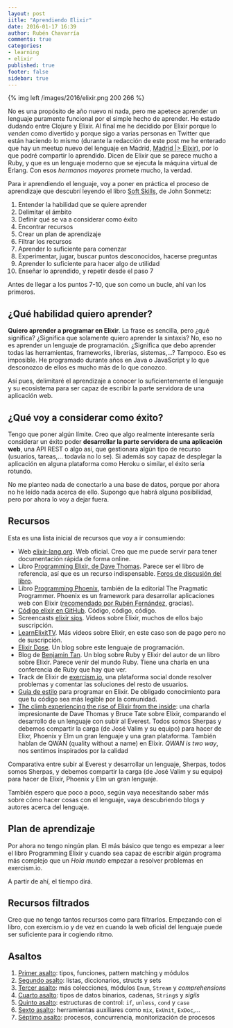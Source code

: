 ```yaml
---
layout: post
iitle: "Aprendiendo Elixir"
date: 2016-01-17 16:39
author: Rubén Chavarría
comments: true
categories: 
- learning
- elixir
published: true
footer: false
sidebar: true
---
```


{% img left /images/2016/elixir.png 200 266 %}

No es una propósito de año nuevo ni nada, pero me apetece aprender un lenguaje
puramente funcional por el simple hecho de aprender. He estado dudando entre
Clojure y Elixir. Al final me he decidido por Elixir porque lo *venden* como
divertido y porque sigo a varias personas en Twitter que están haciendo lo
mismo (durante la redacción de este post me he enterado que hay un meetup nuevo
del lenguaje en Madrid, [Madrid |> Elixir]), por lo que podré compartir lo
aprendido. Dicen de Elixir que se parece mucho a Ruby, y que es un lenguaje
moderno que se ejecuta la máquina virtual de Erlang. Con esos *hermanos
mayores* promete mucho, la verdad.

<!-- more -->

Para ir aprendiendo el lenguaje, voy a poner en práctica el proceso de
aprendizaje que descubrí leyendo el libro [Soft Skills], de John Sonmetz:

1. Entender la habilidad que se quiere aprender
2. Delimitar el ámbito
3. Definir qué se va a considerar como éxito
4. Encontrar recursos
5. Crear un plan de aprendizaje
6. Filtrar los recursos
7. Aprender lo suficiente para comenzar
8. Experimentar, jugar, buscar puntos desconocidos, hacerse preguntas
9. Aprender lo suficiente para hacer algo de utilidad
10. Enseñar lo aprendido, y repetir desde el paso 7

Antes de llegar a los puntos 7-10, que son como un bucle, ahí van los primeros.

## ¿Qué habilidad quiero aprender?

**Quiero aprender a programar en Elixir**. La frase es sencilla, pero ¿qué
significa? ¿Significa que solamente quiero aprender la sintaxis? No, eso no es
aprender un lenguaje de programación. ¿Significa que debo aprender todas las
herramientas, frameworks, librerías, sistemas,...? Tampoco. Eso es imposible.
He programado durante años en Java o JavaScript y lo que desconozco de ellos es
mucho más de lo que conozco.

Así pues, delimitaré el aprendizaje a conocer lo suficientemente el lenguaje y
su ecosistema para ser capaz de escribir la parte servidora de una aplicación
web.

## ¿Qué voy a considerar como éxito?

Tengo que poner algún límite. Creo que algo realmente interesante sería
considerar un éxito poder **desarrollar la parte servidora de una aplicación web**,
una API REST o algo así, que gestionara algún tipo de recurso (usuarios,
tareas,... todavía no lo se). Si además soy capaz de desplegar la aplicación en
alguna plataforma como Heroku o similar, el éxito sería rotundo. 

No me planteo nada de conectarlo a una base de datos, porque por ahora no he
leído nada acerca de ello. Supongo que habrá alguna posibilidad, pero por ahora
lo voy a dejar fuera.

## Recursos

Esta es una lista inicial de recursos que voy a ir consumiendo:

- Web [elixir-lang.org]. Web oficial. Creo que me puede servir para tener
  documentación rápida de forma online.
- Libro [Programming Elixir, de Dave Thomas]. Parece ser el libro de
  referencia, así que es un recurso indispensable.
  [Foros de discusión del libro].
- Libro [Programming Phoenix], también de la editorial The Pragmatic
  Programmer. Phoenix es un framework para desarrollar aplicaciones web con
  Elixir ([recomendado por Rubén Fernández], gracias).
- [Código elixir en GitHub]. Código, código, código. 
- Screencasts [elixir sips]. Videos sobre Elixir, muchos de ellos bajo
  suscripción.
- [LearnElixitTV]. Más videos sobre Elixir, en este caso son de pago pero no de
  suscripción.
- [Elixir Dose]. Un blog sobre este lenguaje de programación.
- Blog de [Benjamin Tan]. Un blog sobre Ruby y Elixir del autor de un libro
  sobre Elixir. Parece venir del mundo Ruby. Tiene una charla en una
  conferencia de Ruby que hay que ver.
- Track de Elixir de [exercism.io], una plataforma social donde resolver
  problemas y comentar las soluciones del resto de usuarios.
- [Guía de estilo] para programar en Elixir. De obligado conocimiento para que
  tu código sea más legible por la comunidad.
- [The climb experiencing the rise of Elixir from the inside]: una charla
  impresionante de Dave Thomas y Bruce Tate sobre Elixir, comparando el
  desarrollo de un lenguaje con subir al Everest. Todos somos Sherpas y debemos
  compartir la carga (de José Valim y su equipo) para hacer de Elixr, Phoenix y
  Elm un gran lenguaje y una gran plataforma. También hablan de QWAN (quality
  without a name) en Elixir. *QWAN is two way*, nos sentimos inspirados por la
  calidad

Comparativa entre subir al Everest y desarrollar un lenguaje, Sherpas, todos somos Sherpas, y debemos compartir la carga (de José Valim y su equipo) para hacer de Elixir, Phoenix y Elm un gran lenguaje.

También espero que poco a poco, según vaya necesitando saber más sobre cómo
hacer cosas con el lenguaje, vaya descubriendo blogs y autores acerca del
lenguaje.

## Plan de aprendizaje

Por ahora no tengo ningún plan. El más básico que tengo es empezar a leer el
libro Programming Elixir y cuando sea capaz de escribir algún programa más
complejo que un *Hola mundo* empezar a resolver problemas en exercism.io.

A partir de ahí, el tiempo dirá.

## Recursos filtrados

Creo que no tengo tantos recursos como para filtrarlos. Empezando con el libro,
con exercism.io y de vez en cuando la web oficial del lenguaje puede ser
suficiente para ir cogiendo ritmo.

## Asaltos

1. [Primer asalto]: tipos, funciones, pattern matching y módulos
2. [Segundo asalto]: listas, diccionarios, structs y sets
3. [Tercer asalto]: más colecciones, módulos `Enum`, `Stream` y *comprehensions*
4. [Cuarto asalto]: tipos de datos binarios, cadenas, `String`s y *sigils*
5. [Quinto asalto]: estructuras de control: `if`, `unless`, `cond` y `case`
6. [Sexto asalto]: herramientas auxiliares como `mix`, `ExUnit`, `ExDoc`,...
7. [Séptimo asalto]: procesos, concurrencia, monitorización de procesos

[Madrid |> Elixir]: http://www.meetup.com/Madrid-Elixir/
[Soft Skills]: http://rchavarria.github.io/blog/2015/11/08/soft-skills/
[elixir-lang.org]: http://elixir-lang.org/
[Programming Elixir, de Dave Thomas]: https://pragprog.com/book/elixir/programming-elixir
[Foros de discusión del libro]: https://forums.pragprog.com/forums/322
[Programming Phoenix]: https://pragprog.com/book/phoenix/programming-phoenix
[recomendado por Rubén Fernández]: https://twitter.com/_rubenfa/status/689356164082049024
[Código elixir en GitHub]: https://github.com/elixir-lang/elixir
[elixir sips]: http://elixirsips.com/
[LearnElixitTV]: https://www.learnelixir.tv/episodes
[Elixir Dose]: http://elixirdose.com/
[Benjamin Tan]: http://benjamintan.io/blog/
[exercism.io]: http://exercism.io/languages/elixir
[Guía de estilo]: https://github.com/niftyn8/elixir_style_guide
[The climb experiencing the rise of Elixir from the inside]: https://www.youtube.com/watch?v=fklep3sUSWo

[Primer asalto]: /blog/2016/02/09/elixir-primer-asalto/
[Segundo asalto]: /blog/2016/03/27/elixir-segundo-asalto/
[Tercer asalto]: /blog/2016/05/01/elixir-tercer-round/
[Cuarto asalto]: /blog/2016/08/10/elixir-cuarto-asalto/
[Quinto asalto]: /blog/2016/09/11/elixir-quinto-asalto/
[Sexto asalto]: /blog/2016/09/14/elixir-sexto-asalto/
[Séptimo asalto]: /blog/2016/09/18/elixir-septimo-asalto/

